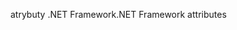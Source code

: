 <span data-ttu-id="7f13e-101">atrybuty .NET Framework</span><span class="sxs-lookup"><span data-stu-id="7f13e-101">.NET Framework attributes</span></span>